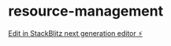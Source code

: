 # resource-management

[Edit in StackBlitz next generation editor ⚡️](https://stackblitz.com/~/github.com/xerxesb/resource-management)